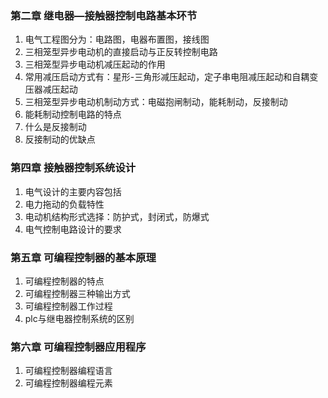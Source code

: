### 第二章 继电器—接触器控制电路基本环节

1. 电气工程图分为：电路图，电器布置图，接线图
2. 三相笼型异步电动机的直接启动与正反转控制电路
3. 三相笼型异步电动机减压起动的作用
4. 常用减压启动方式有：星形-三角形减压起动，定子串电阻减压起动和自耦变压器减压起动
5. 三相笼型异步电动机制动方式：电磁抱闸制动，能耗制动，反接制动
6. 能耗制动控制电路的特点
7. 什么是反接制动
8. 反接制动的优缺点

### 第四章 接触器控制系统设计
1. 电气设计的主要内容包括
2. 电力拖动的负载特性
3. 电动机结构形式选择：防护式，封闭式，防爆式
4. 电气控制电路设计的要求

### 第五章 可编程控制器的基本原理
1. 可编程控制器的特点
2. 可编程控制器三种输出方式
3. 可编程控制器工作过程
4. plc与继电器控制系统的区别

### 第六章 可编程控制器应用程序
1. 可编程控制器编程语言
2. 可编程控制器编程元素
